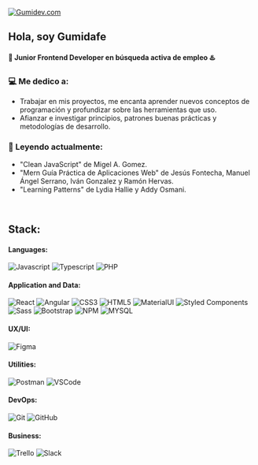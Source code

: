 [![Gumidev.com](https://res.cloudinary.com/gumi-cloud/image/upload/c_limit,q_50,r_50,w_1900/v1640730982/oa7dxlmsd8yekco3uy91.png)](https://gumidev.com)

## Hola, soy Gumidafe
#### :beginner: Junior Frontend Developer en **búsqueda activa** de empleo ♨️

### :computer: Me dedico a:

- Trabajar en mis proyectos, me encanta aprender nuevos conceptos de programación y profundizar sobre las herramientas que uso.
- Afianzar e investigar principios, patrones buenas prácticas y metodologías de desarrollo.

### 📖 Leyendo actualmente: 
- "Clean JavaScript" de Migel A. Gomez.
- "Mern Guía Práctica de Aplicaciones Web" de Jesús Fontecha, Manuel Ángel Serrano, Iván Gonzalez y Ramón Hervas.
- "Learning Patterns" de Lydia Hallie y Addy Osmani.

<br>

## Stack:

#### Languages:

![Javascript](https://img.shields.io/badge/JavaScript-F7DF1E?style=flat-the-badge&logo=javascript&logoColor=black)
![Typescript](https://img.shields.io/badge/TypeScript-007ACC?style=flat-the-badge&logo=typescript&logoColor=white)
![PHP](https://img.shields.io/badge/PHP-777BB4?style=flat-the-badge&logo=php&logoColor=white)


#### Application and Data:

![React](https://img.shields.io/badge/React-20232A?style=flat-the-badge&logo=react&logoColor=61DAFB)
![Angular](https://img.shields.io/badge/Angular-DD0031?style=flat-the-badge&logo=angular&logoColor=white)
![CSS3](https://img.shields.io/badge/CSS3-1572B6?style=flat-the-badge&logo=css3&logoColor=white)
![HTML5](https://img.shields.io/badge/HTML5-E34F26?style=flat-the-badge&logo=html5&logoColor=white)
![MaterialUI](https://img.shields.io/badge/Material--UI-0081CB?style=flat-the-badge&logo=material-ui&logoColor=white)
![Styled Components](https://img.shields.io/badge/-Styled%20Components-DB7093?style=flat&logo=styled-components&logoColor=white)
![Sass](https://img.shields.io/badge/-Sass-CC6699?style=flat&logo=sass&logoColor=white)
![Bootstrap](https://img.shields.io/badge/-Bootstrap-563D7C?style=flat&logo=bootstrap&logoColor=white)
![NPM](https://img.shields.io/badge/-NPM-CB3837?style=flat&logo=npm&logoColor=white)
![MYSQL](https://img.shields.io/badge/MySQL-00000F?style=flat-the-badge&logo=mysql&logoColor=white)

#### UX/UI:

![Figma](https://img.shields.io/badge/-Figma-F24E1E?style=flat&logo=figma&logoColor=white)


#### Utilities:

![Postman](https://img.shields.io/badge/-Postman-FF6C37?style=flat&logo=postman&logoColor=white)
![VSCode](https://img.shields.io/badge/-VSCode-007ACC?style=flat&logo=visual-studio-code&logoColor=white)


#### DevOps:

![Git](https://img.shields.io/badge/-Git-F05032?style=flat&logo=git&logoColor=white)
![GitHub](https://img.shields.io/badge/-Github-181717?style=flat&logo=github&logoColor=white)

#### Business:

![Trello](https://img.shields.io/badge/-Trello-0079BF?style=flat&logo=trello&logoColor=white)
![Slack](https://img.shields.io/badge/-Slack-4A154B?style=flat&logo=slack&logoColor=white)

